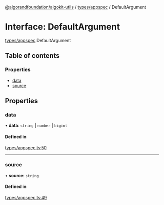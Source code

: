 [@algorandfoundation/algokit-utils](../README.md) / [types/appspec](../modules/types_appspec.md) / DefaultArgument

# Interface: DefaultArgument

[types/appspec](../modules/types_appspec.md).DefaultArgument

## Table of contents

### Properties

- [data](types_appspec.DefaultArgument.md#data)
- [source](types_appspec.DefaultArgument.md#source)

## Properties

### data

• **data**: `string` \| `number` \| `bigint`

#### Defined in

[types/appspec.ts:50](https://github.com/algorandfoundation/algokit-utils-ts/blob/main/src/types/appspec.ts#L50)

___

### source

• **source**: `string`

#### Defined in

[types/appspec.ts:49](https://github.com/algorandfoundation/algokit-utils-ts/blob/main/src/types/appspec.ts#L49)
